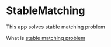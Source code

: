 # StableMatching

This app solves stable matching problem

What is [stable matching problem](https://en.wikipedia.org/wiki/Stable_marriage_problem)
